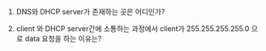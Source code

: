 1. DNS와 DHCP server가 존재하는 곳은 어디인가?



2. client 와 DHCP server간에 소통하는 과정에서 client가 255.255.255.255.0 으로 data 요청을 하는 이유는?

